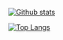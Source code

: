 [![Github stats](https://github-readme-stats.vercel.app/api?username=ahkjxy&show_icons=true&include_all_commits=true)](https://github.com/ahkjxy/github-readme-stats)

[![Top Langs](https://github-readme-stats.vercel.app/api/top-langs/?username=ahkjxy&layout=compact)](https://github.com/ahkjxy/github-readme-stats)
